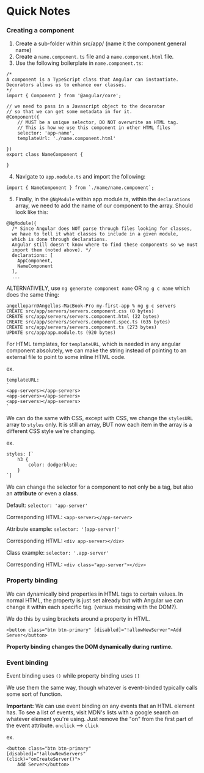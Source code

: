 # Quick Notes

### Creating a component

1. Create a sub-folder within src/app/ (name it the component general name)
2. Create a `name.component.ts` file and a `name.component.html` file.
3. Use the following boilerplate in `name.component.ts`:
```
/*
A component is a TypeScript class that Angular can instantiate.
Decorators allows us to enhance our classes.
*/
import { Component } from '@angular/core';

// we need to pass in a Javascript object to the decorator
// so that we can get some metadata in for it.
@Component({
    // MUST be a unique selector, DO NOT overwrite an HTML tag.
    // This is how we use this component in other HTML files
    selector: 'app-name',
    templateUrl: './name.component.html'

})
export class NameComponent {

}
```
4. Navigate to `app.module.ts` and import the following:
```
import { NameComponent } from `./name/name.component`;
```
5. Finally, in the `@NgModule` within app.module.ts, within the `declarations` array, we need to add the name of our component to the array. Should look like this:
```
@NgModule({
  /* Since Angular does NOT parse through files looking for classes,
  we have to tell it what classes to include in a given module,
  which is done through declarations.
  Angular still doesn't know where to find these components so we must
  import them (noted above). */
  declarations: [
    AppComponent,
    NameComponent
  ],
  ...
```

ALTERNATIVELY, use `ng generate component name` OR `ng g c name` which does the same thing:
```
angelloparr@Angellos-MacBook-Pro my-first-app % ng g c servers
CREATE src/app/servers/servers.component.css (0 bytes)
CREATE src/app/servers/servers.component.html (22 bytes)
CREATE src/app/servers/servers.component.spec.ts (635 bytes)
CREATE src/app/servers/servers.component.ts (273 bytes)
UPDATE src/app/app.module.ts (920 bytes)
```

For HTML templates, for `templateURL`, which is needed in any angular component absolutely, we can make the string instead of pointing to an external file to point to some inline HTML code.

ex.
```
templateURL:
`
<app-servers></app-servers>
<app-servers></app-servers>
<app-servers></app-servers>
`
```

We can do the same with CSS, except with CSS, we change the `stylesURL` array to `styles` only. It is still an array, BUT now each item in the array is a different CSS style we're changing.

ex.
```
styles: [`
    h3 {
        color: dodgerblue;
    }
`]
```

We can change the selector for a component to not only be a tag, but also an **attribute** or even a **class**.

Default: `selector: 'app-server'`

Corresponding HTML: `<app-server></app-server>`

Attribute example: `selector: '[app-server]'`

Corresponding HTML: `<div app-server></div>`

Class example: `selector: '.app-server'`

Corresponding HTML: `<div class="app-server"></div>`

### Property binding

We can dynamically bind properties in HTML tags to certain values. In normal HTML, the property is just set already but with Angular we can change it within each specific tag. (versus messing with the DOM?).

We do this by using brackets around a property in HTML.

```
<button class="btn btn-primary" [disabled]="!allowNewServer">Add Server</button>
```

**Property binding changes the DOM dynamically during runtime.**

### Event binding

Event binding uses `()` while property binding uses `[]`

We use them the same way, though whatever is event-binded typically calls some sort of function.

**Important:** We can use event binding on any events that an HTML element has. To see a list of events, visit MDN's lists with a google search on whatever element you're using. Just remove the "on" from the first part of the event attribute. `onclick` --> `click`

ex.

```
<button class="btn btn-primary" 
[disabled]="!allowNewServers" 
(click)="onCreateServer()">
    Add Server</button>
```
